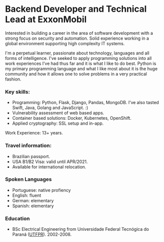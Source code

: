 # Backend Developer and Technical Lead at ExxonMobil
Interested in building a career in the area of software development with a strong focus on security and automation. Solid experience working in a global environment supporting high complexity IT systems.

I'm a perpetual learner, passionate about technology, languages and all forms of intelligence. I've seeked to apply programming solutions into all work experiences I've had thus far and it is what I like to do best. Python is my primary programming language and what I like most about it is the huge community and how it allows one to solve problems in a very practical fashion.

### Key skills:
* Programming: Python, Flask, Django, Pandas, MongoDB. I've also tasted Swift, Java, Golang and JavaScript. :)
* Vulnerability assessment of web based apps.
* Container based solutions: Docker, Kubernetes, OpenShift.
* Applied cryptography: SSL setup and in-app.

Work Experience: 13+ years.

### Travel information:
* Brazilian passport.
* USA B1/B2 Visa: valid until APR/2021.
* Available for international relocation.

### Spoken Languages
* Portuguese: native profiency
* English: fluent
* German: elementary
* Spanish: elementary

### Education
* BSc Electrical Engineering from Universidade Federal Tecnógica do Paraná ([UTFPR](http://www.utfpr.edu.br/)). 2002-2008.
